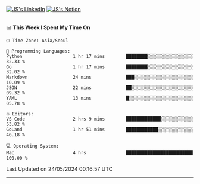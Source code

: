 
[![JS's LinkedIn](https://img.shields.io/badge/LinkedIn-blue?style=for-the-badge&logo=linkedin)](https://www.linkedin.com/in/jaeseung-lee-5a2a32139/) 
[![JS's Notion](https://img.shields.io/badge/Notion-black?style=for-the-badge&logo=notion)](https://bit.ly/ljswiki1) <br><br>
<!-- ![JS's GitHub stats](https://github-readme-stats-lemon-five.vercel.app/api?username=tkxkd0159&hide=contribs,prs,stars,issues&show_icons=true&theme=react&include_all_commits=true)   -->
<!-- ![Top Langs](https://github-readme-stats-lemon-five.vercel.app/api/top-langs/?username=tkxkd0159&layout=compact&hide=jupyter%20notebook,scss,html,css&langs_count=10)  -->


<!--START_SECTION:waka-->
📊 **This Week I Spent My Time On** 

```text
🕑︎ Time Zone: Asia/Seoul

💬 Programming Languages: 
Python                   1 hr 17 mins        ████████░░░░░░░░░░░░░░░░░   32.33 % 
Go                       1 hr 17 mins        ████████░░░░░░░░░░░░░░░░░   32.02 % 
Markdown                 24 mins             ███░░░░░░░░░░░░░░░░░░░░░░   10.09 % 
JSON                     22 mins             ██░░░░░░░░░░░░░░░░░░░░░░░   09.32 % 
YAML                     13 mins             █░░░░░░░░░░░░░░░░░░░░░░░░   05.78 % 

🔥 Editors: 
VS Code                  2 hrs 9 mins        █████████████░░░░░░░░░░░░   53.82 % 
GoLand                   1 hr 51 mins        ████████████░░░░░░░░░░░░░   46.18 % 

💻 Operating System: 
Mac                      4 hrs               █████████████████████████   100.00 % 
```


 Last Updated on 24/05/2024 00:16:57 UTC
<!--END_SECTION:waka-->

---
<!---
<a href="https://github.com/tkxkd0159/books">
  <img align="center" src="https://github-readme-stats-lemon-five.vercel.app/api/pin/?username=tkxkd0159&repo=books&theme=react" />
</a>
-->

<!---
- 🔭 I’m currently working on ...
- 🌱 I’m currently learning blockchain and distributed network
- 👯 I’m looking to collaborate on ...
- 🤔 I’m looking for help with ...
- 💬 Ask me about ...
- 📫 How to reach me: ...
- 😄 Pronouns: ...
- ⚡ Fun fact: ...
-->

